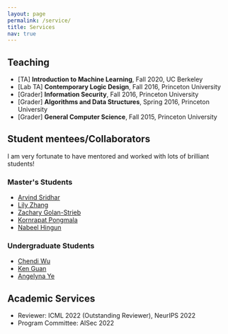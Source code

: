 ```yaml
---
layout: page
permalink: /service/
title: Services
nav: true
---
```


## Teaching

- [TA] **Introduction to Machine Learning**, Fall 2020, UC Berkeley
- [Lab TA] **Contemporary Logic Design**, Fall 2016, Princeton University
- [Grader] **Information Security**, Fall 2016, Princeton University
- [Grader] **Algorithms and Data Structures**, Spring 2016, Princeton University
- [Grader] **General Computer Science**, Fall 2015, Princeton University

## Student mentees/Collaborators

I am very fortunate to have mentored and worked with lots of brilliant students!

### Master's Students

- [Arvind Sridhar](https://www.arvindpsridhar.com/)
- [Lily Zhang](https://www.linkedin.com/in/xinyun-zhang-b401bb11a/)
- [Zachary Golan-Strieb](https://www.linkedin.com/in/zachary-golan-strieb-386b8a9b/)
- [Kornrapat Pongmala](https://th.linkedin.com/in/kornrapat-pongmala-a734451a3)
- [Nabeel Hingun](https://nabeelhingun.com/)

### Undergraduate Students

- [Chendi Wu](https://www.linkedin.com/in/chendi-wu-66632693/)
- [Ken Guan](https://www.linkedin.com/in/ruihan-guan/)
- [Angelyna Ye](https://www.linkedin.com/in/yilin-angelyna-ye/)

## Academic Services

- Reviewer: ICML 2022 (Outstanding Reviewer), NeurIPS 2022
- Program Committee: AISec 2022
